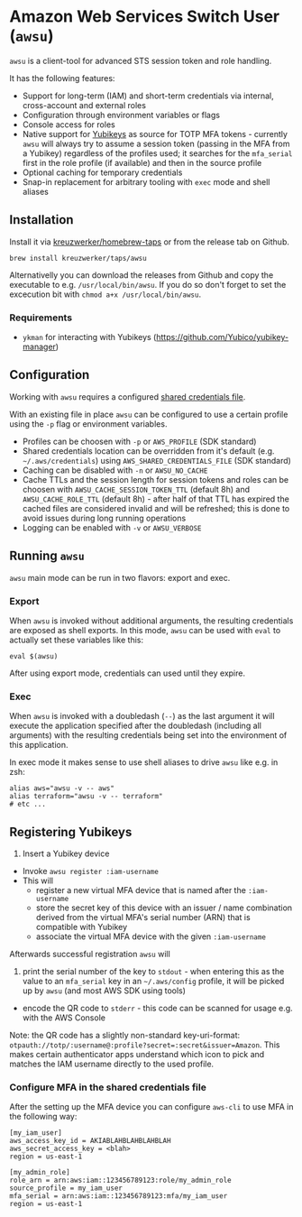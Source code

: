 # Amazon Web Services Switch User (`awsu`)

`awsu` is a client-tool for advanced STS session token and role handling.  

It has the following features:

* Support for long-term (IAM) and short-term credentials via internal, cross-account and external roles
* Configuration through environment variables or flags
* Console access for roles
* Native support for [Yubikeys](https://www.yubico.com/) as source for TOTP MFA tokens - currently `awsu` will always try to assume a session token (passing in the MFA from a Yubikey) regardless of the profiles used; it searches for the `mfa_serial` first in the role profile (if available) and then in the source profile
* Optional caching for temporary credentials
* Snap-in replacement for arbitrary tooling with `exec` mode and shell aliases

## Installation

Install it via [kreuzwerker/homebrew-taps](https://github.com/kreuzwerker/homebrew-taps) or from the release tab on Github.

```
brew install kreuzwerker/taps/awsu
```

Alternativelly you can download the releases from Github and copy the executable to e.g. `/usr/local/bin/awsu`. If you do so don't forget to set the excecution bit with `chmod a+x /usr/local/bin/awsu`.

### Requirements

* `ykman` for interacting with Yubikeys (https://github.com/Yubico/yubikey-manager)

## Configuration

Working with `awsu` requires a configured [shared credentials file](https://aws.amazon.com/blogs/security/a-new-and-standardized-way-to-manage-credentials-in-the-aws-sdks/).

With an existing file in place `awsu` can be configured to use a certain profile using the `-p` flag or environment variables.

* Profiles can be choosen with `-p` or `AWS_PROFILE` (SDK standard)
* Shared credentials location can be overridden from it's default (e.g. `~/.aws/credentials`) using `AWS_SHARED_CREDENTIALS_FILE` (SDK standard)
* Caching can be disabled with `-n` or `AWSU_NO_CACHE`
* Cache TTLs and the session length for session tokens and roles can be choosen with `AWSU_CACHE_SESSION_TOKEN_TTL` (default 8h) and `AWSU_CACHE_ROLE_TTL` (default 8h) - after half of that TTL has expired the cached files are considered invalid and will be refreshed; this is done to avoid issues during long running operations
* Logging can be enabled with `-v` or `AWSU_VERBOSE`

## Running `awsu`

`awsu` main mode can be run in two flavors: export and exec.

### Export

When `awsu` is invoked without additional arguments, the resulting credentials are exposed as shell exports. In this mode, `awsu` can be used with `eval` to actually set these variables like this:

```
eval $(awsu)
```

After using export mode, credentials can used until they expire.

### Exec

When `awsu` is invoked with a doubledash (`--`) as the last argument it will execute the application specified after the doubledash (including all arguments) with the resulting credentials being set into the environment of this application.

In exec mode it makes sense to use shell aliases to drive `awsu` like e.g. in zsh:

```
alias aws="awsu -v -- aws"
alias terraform="awsu -v -- terraform"
# etc ...
```

## Registering Yubikeys

1. Insert a Yubikey device
* Invoke `awsu register :iam-username`
* This will
  * register a new virtual MFA device that is named after the `:iam-username`
  * store the secret key of this device with an issuer / name combination derived from the virtual MFA's serial number (ARN) that is compatible with Yubikey
  * associate the virtual MFA device with the given `:iam-username`

Afterwards successful registration `awsu` will

1. print the serial number of the key to `stdout` - when entering this as the value to an `mfa_serial` key in an `~/.aws/config` profile, it will be picked up by `awsu` (and most AWS SDK using tools)
* encode the QR code to `stderr` - this code can be scanned for usage e.g. with the AWS Console

Note: the QR code has a slightly non-standard key-uri-format: `otpauth://totp/:username@:profile?secret=:secret&issuer=Amazon`. This makes certain authenticator apps understand which icon to pick and matches the IAM username directly to the used profile.

### Configure MFA in the shared credentials file

After the setting up the MFA device you can configure `aws-cli` to use MFA in the following way:

```
[my_iam_user]
aws_access_key_id = AKIABLAHBLAHBLAHBLAH
aws_secret_access_key = <blah>
region = us-east-1

[my_admin_role]
role_arn = arn:aws:iam::123456789123:role/my_admin_role
source_profile = my_iam_user
mfa_serial = arn:aws:iam::123456789123:mfa/my_iam_user
region = us-east-1
```
